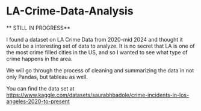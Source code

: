# LA-Crime-Data-Analysis

** STILL IN PROGRESS**

I found a dataset on LA Crime Data from 2020-mid 2024 and thought it would be a interesting set of data to analyze. It is no secret that LA is one of the most crime filled cities in the US, and so I wanted to see what type of crime happens in the area. 

We will go through the process of cleaning and summarizing the data in not only Pandas, but tableau as well.

You can find the data set at https://www.kaggle.com/datasets/saurabhbadole/crime-incidents-in-los-angeles-2020-to-present
